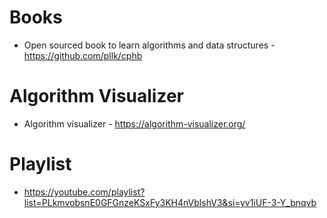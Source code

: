 # Books

- Open sourced book to learn algorithms and data structures - https://github.com/pllk/cphb

# Algorithm Visualizer

- Algorithm visualizer - https://algorithm-visualizer.org/

# Playlist 

- https://youtube.com/playlist?list=PLkmvobsnE0GFGnzeKSxFy3KH4nVblshV3&si=yv1iUF-3-Y_bnqvb
